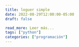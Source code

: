 ```yaml
---
title: loguer simple
date: 2022-08-29T12:00:00-05:00
draft: false

read_more: Leer más...
tags: ["python"]
categories: ["programación"]
---
```

